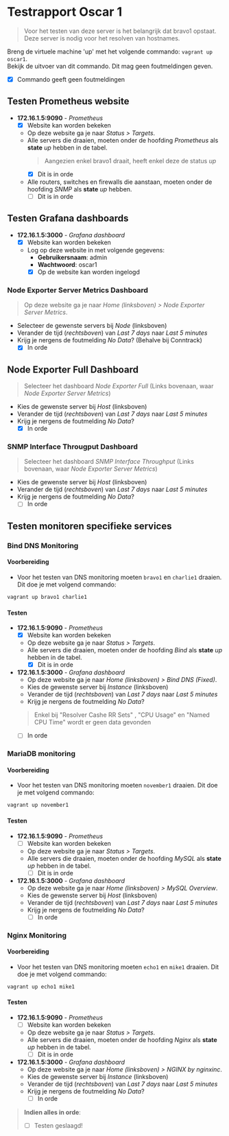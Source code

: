 # Testrapport Oscar 1

> Voor het testen van deze server is het belangrijk dat bravo1 opstaat. Deze server is nodig voor het resolven van hostnames.

Breng de virtuele machine 'up' met het volgende commando: `vagrant up oscar1`.  
Bekijk de uitvoer van dit commando. Dit mag geen foutmeldingen geven.

- [x] Commando geeft geen foutmeldingen

## Testen Prometheus website

- **172.16.1.5:9090** -  *Prometheus*
  - [x] Website kan worden bekeken
  - Op deze website ga je naar *Status > Targets*.
  - Alle servers die draaien, moeten onder de hoofding *Prometheus* als **state** *up* hebben in de tabel.
    > Aangezien enkel bravo1 draait, heeft enkel deze de status *up*
    - [x] Dit is in orde
  - Alle routers, switches en firewalls die aanstaan, moeten onder de hoofding *SNMP* als **state** *up* hebben.
    - [ ] Dit is in orde

## Testen Grafana dashboards

- **172.16.1.5:3000** - *Grafana dashboard*
  - [x] Website kan worden bekeken
  - Log op deze website in met volgende gegevens:
    - **Gebruikersnaam**: admin
    - **Wachtwoord**: oscar1
    - [x] Op de website kan worden ingelogd

### Node Exporter Server Metrics Dashboard

> Op deze website ga je naar *Home (linksboven) > Node Exporter Server Metrics*.

- Selecteer de gewenste servers bij *Node* (linksboven)
- Verander de tijd (*rechtsboven*) van *Last 7 days* naar *Last 5 minutes*
- Krijg je nergens de foutmelding *No Data*? (Behalve bij Conntrack)
  - [x] In orde

## Node Exporter Full Dashboard

> Selecteer het dashboard *Node Exporter Full* (Links bovenaan, waar *Node Exporter Server Metrics*)

- Kies de gewenste server bij *Host* (linksboven)
- Verander de tijd (*rechtsboven*) van *Last 7 days* naar *Last 5 minutes*
- Krijg je nergens de foutmelding *No Data*?
  - [x] In orde

### SNMP Interface Througput Dashboard

> Selecteer het dashboard *SNMP Interface Throughput* (Links bovenaan, waar *Node Exporter Server Metrics*)

- Kies de gewenste server bij *Host* (linksboven)
- Verander de tijd (*rechtsboven*) van *Last 7 days* naar *Last 5 minutes*
- Krijg je nergens de foutmelding *No Data*?
  - [ ] In orde

## Testen monitoren specifieke services

### Bind DNS Monitoring

#### Voorbereiding

- Voor het testen van DNS monitoring moeten `bravo1` en `charlie1` draaien. Dit doe je met volgend commando:

```bash
vagrant up bravo1 charlie1
```

#### Testen

- **172.16.1.5:9090** - *Prometheus*
  - [x] Website kan worden bekeken
  - Op deze website ga je naar *Status > Targets*.
  - Alle servers die draaien, moeten onder de hoofding *Bind* als **state** *up* hebben in de tabel.
    - [x] Dit is in orde
- **172.16.1.5:3000** - *Grafana dashboard*
  - Op deze website ga je naar *Home (linksboven) > Bind DNS (Fixed)*.
  - Kies de gewenste server bij *Instance* (linksboven)
  - Verander de tijd (*rechtsboven*) van *Last 7 days* naar *Last 5 minutes*
  - Krijg je nergens de foutmelding *No Data*?
  > Enkel bij "Resolver Cashe RR Sets" , "CPU Usage" en "Named CPU Time" wordt er geen data gevonden
    - [ ] In orde

### MariaDB monitoring

#### Voorbereiding

- Voor het testen van DNS monitoring moeten `november1` draaien. Dit doe je met volgend commando:

```bash
vagrant up november1
```

#### Testen

- **172.16.1.5:9090** - *Prometheus*
  - [ ] Website kan worden bekeken
  - Op deze website ga je naar *Status > Targets*.
  - Alle servers die draaien, moeten onder de hoofding *MySQL* als **state** *up* hebben in de tabel.
    - [ ] Dit is in orde
- **172.16.1.5:3000** - *Grafana dashboard*
  - Op deze website ga je naar *Home (linksboven) > MySQL Overview*.
  - Kies de gewenste server bij *Host* (linksboven)
  - Verander de tijd (*rechtsboven*) van *Last 7 days* naar *Last 5 minutes*
  - Krijg je nergens de foutmelding *No Data*?
    - [ ] In orde

### Nginx Monitoring

#### Voorbereiding

- Voor het testen van DNS monitoring moeten `echo1` en `mike1` draaien. Dit doe je met volgend commando:

```bash
vagrant up echo1 mike1
```

#### Testen

- **172.16.1.5:9090** -  *Prometheus*
  - [ ] Website kan worden bekeken
  - Op deze website ga je naar *Status > Targets*.
  - Alle servers die draaien, moeten onder de hoofding *Nginx* als **state** *up* hebben in de tabel.
    - [ ] Dit is in orde
- **172.16.1.5:3000** - *Grafana dashboard*
  - Op deze website ga je naar *Home (linksboven) > NGINX by nginxinc*.
  - Kies de gewenste server bij *Instance* (linksboven)
  - Verander de tijd (*rechtsboven*) van *Last 7 days* naar *Last 5 minutes*
  - Krijg je nergens de foutmelding *No Data*?
    - [ ] In orde

> **Indien alles in orde**:
> - [ ] Testen geslaagd!
